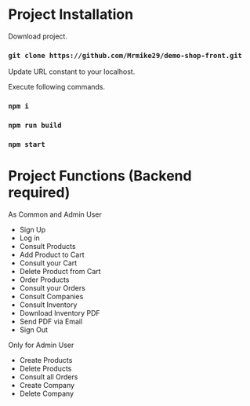 # Project Installation

Download project.
### `git clone https://github.com/Mrmike29/demo-shop-front.git`

Update URL constant to your localhost.

Execute following commands.
### `npm i`
### `npm run build`
### `npm start`


# Project Functions (Backend required)
As Common and Admin User
* Sign Up 
* Log in
* Consult Products
* Add Product to Cart
* Consult your Cart
* Delete Product from Cart
* Order Products
* Consult your Orders
* Consult Companies
* Consult Inventory
* Download Inventory PDF
* Send PDF via Email
* Sign Out

Only for Admin User
* Create Products
* Delete Products
* Consult all Orders
* Create Company
* Delete Company
